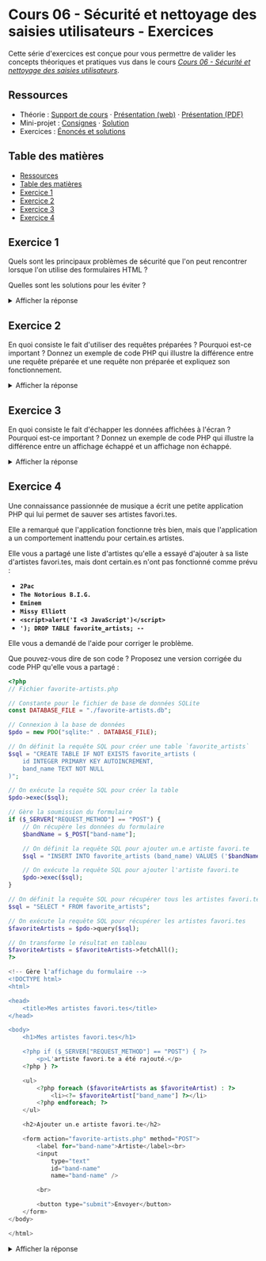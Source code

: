 # Cours 06 - Sécurité et nettoyage des saisies utilisateurs - Exercices

Cette série d'exercices est conçue pour vous permettre de valider les concepts
théoriques et pratiques vus dans le cours
_[Cours 06 - Sécurité et nettoyage des saisies utilisateurs](../01-theorie/README.md)_.

## Ressources

- Théorie : [Support de cours](../01-theorie/README.md) ·
  [Présentation (web)](https://heig-vd-progserv1-course.github.io/heig-vd-progserv1-course/06-securite-et-nettoyage-des-saisies-utilisateurs/01-theorie/index.html)
  ·
  [Présentation (PDF)](https://heig-vd-progserv1-course.github.io/heig-vd-progserv1-course/06-securite-et-nettoyage-des-saisies-utilisateurs/01-theorie/06-securite-et-nettoyage-des-saisies-utilisateurs-presentation.pdf)
- Mini-projet : [Consignes](../02-mini-project/README.md) ·
  [Solution](../02-mini-project/solution/)
- Exercices : [Énoncés et solutions](../03-exercices/README.md)

## Table des matières

- [Ressources](#ressources)
- [Table des matières](#table-des-matières)
- [Exercice 1](#exercice-1)
- [Exercice 2](#exercice-2)
- [Exercice 3](#exercice-3)
- [Exercice 4](#exercice-4)

## Exercice 1

Quels sont les principaux problèmes de sécurité que l'on peut rencontrer lorsque
l'on utilise des formulaires HTML ?

Quelles sont les solutions pour les éviter ?

<details>
<summary>Afficher la réponse</summary>

Il existe deux types de problèmes de sécurité principaux :

1. **Injection SQL** : Cela se produit lorsque des données non filtrées sont
   insérées directement dans une requête SQL. Cela peut permettre à un attaquant
   d'exécuter des commandes SQL arbitraires sur la base de données.

   **Solution** : Utiliser des requêtes préparées et des instructions
   paramétrées pour éviter l'injection SQL.

2. **Cross-Site Scripting (XSS)** : Cela se produit lorsque des données non
   filtrées sont affichées sur une page web. Cela peut permettre à un attaquant
   d'injecter du code JavaScript malveillant dans la page, qui sera exécuté par
   le navigateur de l'utilisateur.

   **Solution** : Échapper les données avant de les afficher sur la page web.

</details>

## Exercice 2

En quoi consiste le fait d'utiliser des requêtes préparées ? Pourquoi est-ce
important ? Donnez un exemple de code PHP qui illustre la différence entre une
requête préparée et une requête non préparée et expliquez son fonctionnement.

<details>
<summary>Afficher la réponse</summary>

Les requêtes préparées est une technique utilisée pour éviter les injections
SQL.

Elles permettent de séparer la logique SQL de la donnée.

Voici un exemple de code PHP qui illustre la différence entre une requête
préparée et une requête non préparée :

```php
// Requête non préparée
$sql = "SELECT * FROM users WHERE username = '$username' AND password = '$password'";

$result = $pdo->query($sql);
$result = $result->fetch();

// Requête préparée
$sql = "SELECT * FROM users WHERE username = :username AND password = :password";

$stmt = $pdo->prepare($sql);

$stmt->bindParam(':username', $username);
$stmt->bindParam(':password', $password);

$stmt->execute();
$result = $stmt->fetch();
```

Dans le premier cas, la requête SQL est construite en concaténant les variables
`$username` et `$password` directement dans la chaîne de requête. Cela permet à
un attaquant d'injecter du code SQL malveillant.

Dans le second cas, la requête SQL utilise des paramètres nommés (`:username` et
`:password`) qui sont liés aux variables `$username` et `$password` avec la
méthode `bindParam()`. Cela permet de s'assurer que les données saisies par
l'utilisateur sont traitées comme des valeurs et non comme du code SQL. Cela
empêche les injections SQL.

</details>

## Exercice 3

En quoi consiste le fait d'échapper les données affichées à l'écran ? Pourquoi
est-ce important ? Donnez un exemple de code PHP qui illustre la différence
entre un affichage échappé et un affichage non échappé.

<details>
<summary>Afficher la réponse</summary>

L'échappement des données affichées à l'écran consiste à transformer les
caractères spéciaux en entités HTML avant de les afficher sur une page web.

Cela permet d'éviter les attaques XSS en empêchant l'exécution de code
JavaScript malveillant.

Voici un exemple de code PHP qui illustre la différence entre un affichage
échappé et un affichage non échappé et expliquez son fonctionnement :

```php
// Données saisies par l'utilisateur
$userInput = "<script>alert('I can execute JavaScript code')</script>";

// Affichage non échappé
echo $userInput;

// Affichage échappé
echo htmlspecialchars($userInput);
```

Dans le premier cas, si `$userInput` contient du code JavaScript malveillant, il
sera exécuté par le navigateur de l'utilisateur, ce qui peut entraîner des
problèmes de sécurité.

Dans le second cas, la fonction `htmlspecialchars()` transforme les caractères
spéciaux en entités HTML. Par exemple, `<` devient `&lt;`, `>` devient `&gt;`,
et `&` devient `&amp;`. Cela empêche l'exécution de code JavaScript malveillant,
car le navigateur affichera le code tel quel au lieu de l'exécuter.

Ainsi, le code JavaScript sera affiché comme du texte brut et ne sera pas
exécuté. Cela protège l'application contre les attaques XSS.

</details>

## Exercice 4

Une connaissance passionnée de musique a écrit une petite application PHP qui
lui permet de sauver ses artistes favori.tes.

Elle a remarqué que l'application fonctionne très bien, mais que l'application a
un comportement inattendu pour certain.es artistes.

Elle vous a partagé une liste d'artistes qu'elle a essayé d'ajouter à sa liste
d'artistes favori.tes, mais dont certain.es n'ont pas fonctionné comme prévu :

- **`2Pac`**
- **`The Notorious B.I.G.`**
- **`Eminem`**
- **`Missy Elliott`**
- **`<script>alert('I <3 JavaScript')</script>`**
- **`'); DROP TABLE favorite_artists; --`**

Elle vous a demandé de l'aide pour corriger le problème.

Que pouvez-vous dire de son code ? Proposez une version corrigée du code PHP
qu'elle vous a partagé :

```php
<?php
// Fichier favorite-artists.php

// Constante pour le fichier de base de données SQLite
const DATABASE_FILE = "./favorite-artists.db";

// Connexion à la base de données
$pdo = new PDO("sqlite:" . DATABASE_FILE);

// On définit la requête SQL pour créer une table `favorite_artists`
$sql = "CREATE TABLE IF NOT EXISTS favorite_artists (
    id INTEGER PRIMARY KEY AUTOINCREMENT,
    band_name TEXT NOT NULL
)";

// On exécute la requête SQL pour créer la table
$pdo->exec($sql);

// Gère la soumission du formulaire
if ($_SERVER["REQUEST_METHOD"] == "POST") {
    // On récupère les données du formulaire
    $bandName = $_POST["band-name"];

    // On définit la requête SQL pour ajouter un.e artiste favori.te
    $sql = "INSERT INTO favorite_artists (band_name) VALUES ('$bandName')";

    // On exécute la requête SQL pour ajouter l'artiste favori.te
    $pdo->exec($sql);
}

// On définit la requête SQL pour récupérer tous les artistes favori.tes
$sql = "SELECT * FROM favorite_artists";

// On exécute la requête SQL pour récupérer les artistes favori.tes
$favoriteArtists = $pdo->query($sql);

// On transforme le résultat en tableau
$favoriteArtists = $favoriteArtists->fetchAll();
?>

<!-- Gère l'affichage du formulaire -->
<!DOCTYPE html>
<html>

<head>
    <title>Mes artistes favori.tes</title>
</head>

<body>
    <h1>Mes artistes favori.tes</h1>

    <?php if ($_SERVER["REQUEST_METHOD"] == "POST") { ?>
        <p>L'artiste favori.te a été rajouté.</p>
    <?php } ?>

    <ul>
        <?php foreach ($favoriteArtists as $favoriteArtist) : ?>
            <li><?= $favoriteArtist["band_name"] ?></li>
        <?php endforeach; ?>
    </ul>

    <h2>Ajouter un.e artiste favori.te</h2>

    <form action="favorite-artists.php" method="POST">
        <label for="band-name">Artiste</label><br>
        <input
            type="text"
            id="band-name"
            name="band-name" />

        <br>

        <button type="submit">Envoyer</button>
    </form>
</body>

</html>
```

<details>
<summary>Afficher la réponse</summary>

Le code présente plusieurs problèmes de sécurité :

1. **Injection SQL** : la requête SQL pour ajouter un.e artiste favori.te
   utilise directement la variable `$bandName` sans la filtrer ou la préparer.
   Cela permet à un attaquant d'injecter du code SQL malveillant.
2. **Cross-Site Scripting (XSS)** : les données affichées sur la page ne sont
   pas échappées, ce qui permet à un attaquant d'injecter du code JavaScript
   malveillant dans la page.
3. **Aucune validation des données** : le code ne valide pas les données saisies
   par l'utilisateur, ce qui peut entraîner des erreurs ou des comportements
   inattendus.

**Code corrigé**

```php
<?php
// Constante pour le fichier de base de données SQLite
const DATABASE_FILE = "./favorite-artists.db";

// Connexion à la base de données
$pdo = new PDO("sqlite:" . DATABASE_FILE);

// Création d'une table `favorite_artists`
$sql = "CREATE TABLE IF NOT EXISTS favorite_artists (
    id INTEGER PRIMARY KEY AUTOINCREMENT,
    band_name TEXT NOT NULL
)";

// On exécute la requête SQL pour créer la table
$pdo->exec($sql);

// Gère la soumission du formulaire
if ($_SERVER["REQUEST_METHOD"] == "POST") {
    // On récupère les données du formulaire
    $bandName = $_POST["band-name"];

    // On prépare la requête SQL pour ajouter un.e artiste favori.te
    $sql = "INSERT INTO favorite_artists (band_name) VALUES (:bandName)";

    // On prépare la requête
    $stmt = $pdo->prepare($sql);

    // On lie les paramètres
    $stmt->bindParam(':bandName', $bandName);

    // On exécute la requête SQL pour ajouter l'artiste favori.te
    $stmt->execute();
}

// On prépare la requête SQL pour récupérer tous les artistes favori.tes
$sql = "SELECT * FROM favorite_artists";

// On exécute la requête SQL pour récupérer les artistes favori.tes
$favoriteArtists = $pdo->query($sql);

// On transforme le résultat en tableau
$favoriteArtists = $favoriteArtists->fetchAll();
?>

<!-- Gère l'affichage du formulaire -->
<!DOCTYPE html>
<html>

<head>
    <title>Mes artistes favori.tes</title>
</head>

<body>
    <h1>Mes artistes favori.tes</h1>

    <?php if ($_SERVER["REQUEST_METHOD"] == "POST") { ?>
        <p>L'artiste favori.te a été rajouté.</p>
    <?php } ?>

    <ul>
        <?php foreach ($favoriteArtists as $favoriteArtist) : ?>
            <li><?= htmlspecialchars($favoriteArtist["band_name"]) ?></li>
        <?php endforeach; ?>
    </ul>

    <h2>Ajouter un.e artiste favori.te</h2>

    <form action="favorite-artists.php" method="POST">
        <label for="band-name">Artiste</label><br>
        <input
            type="text"
            id="band-name"
            name="band-name" />

        <br>

        <button type="submit">Envoyer</button>
    </form>
</body>

</html>
```

</details>

